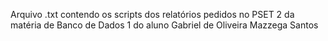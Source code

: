 Arquivo .txt contendo os scripts dos relatórios pedidos no PSET 2 da matéria de Banco de Dados 1 do aluno Gabriel de Oliveira Mazzega Santos 
